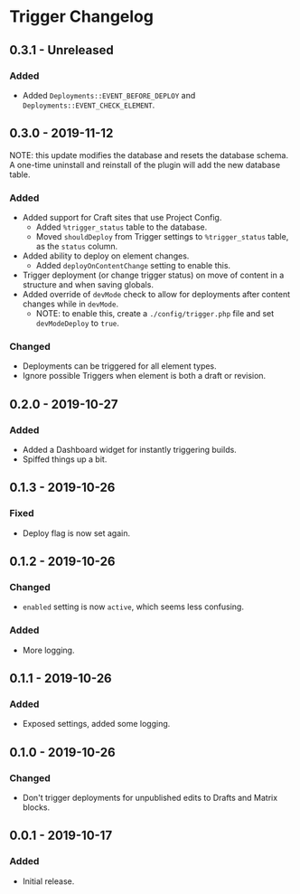 # Trigger Changelog

## 0.3.1 - Unreleased
### Added
- Added `Deployments::EVENT_BEFORE_DEPLOY` and `Deployments::EVENT_CHECK_ELEMENT`.

## 0.3.0 - 2019-11-12
NOTE: this update modifies the database and resets the database schema. A one-time uninstall and reinstall of the plugin will add the new database table. 

### Added
- Added support for Craft sites that use Project Config.
  - Added `%trigger_status` table to the database.
  - Moved `shouldDeploy` from Trigger settings to `%trigger_status` table, as the `status` column.
- Added ability to deploy on element changes.
  - Added `deployOnContentChange` setting to enable this.
- Trigger deployment (or change trigger status) on move of content in a structure and when saving globals.
- Added override of `devMode` check to allow for deployments after content changes while in `devMode`.
  - NOTE: to enable this, create a `./config/trigger.php` file and set `devModeDeploy` to `true`.

### Changed
- Deployments can be triggered for all element types.
- Ignore possible Triggers when element is both a draft or revision.

## 0.2.0 - 2019-10-27
### Added
- Added a Dashboard widget for instantly triggering builds.
- Spiffed things up a bit.

## 0.1.3 - 2019-10-26
### Fixed
- Deploy flag is now set again.

## 0.1.2 - 2019-10-26
### Changed
- `enabled` setting is now `active`, which seems less confusing.
### Added
- More logging.

## 0.1.1 - 2019-10-26
### Added
- Exposed settings, added some logging.

## 0.1.0 - 2019-10-26
### Changed
- Don't trigger deployments for unpublished edits to Drafts and Matrix blocks.

## 0.0.1 - 2019-10-17
### Added
- Initial release.
